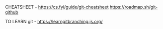 CHEATSHEET -
https://cs.fyi/guide/git-cheatsheet
https://roadmap.sh/git-github


TO LEARN git -
https://learngitbranching.js.org/

